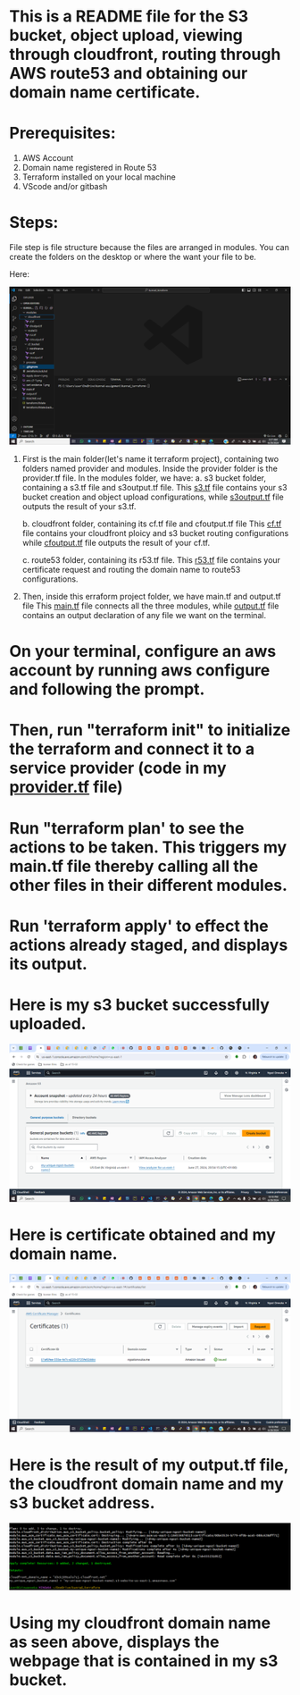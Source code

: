 # This is a README file for the S3 bucket, object upload, viewing through cloudfront, routing through AWS route53 and obtaining our domain name certificate.

# Prerequisites:
1. AWS Account
2. Domain name registered in Route 53
3. Terraform installed on your local machine
4. VScode and/or gitbash

# Steps:
File step is file structure because the files are arranged in modules.
You can create the folders on the desktop or where the want your file to be.


Here:

![vs](<vscode.png>)



1. First is the main folder(let's name it terraform project), containing two folders named provider and modules.
    Inside the provider folder is the provider.tf file.
    In the modules folder, we have:
      a. s3 bucket folder, containing a s3.tf file and s3output.tf file.
     This [s3.tf](https://github.com/OnwukaNgozi/kunrad-assignment/blob/main/s3.tf) file contains your s3 bucket creation and object upload configurations, while [s3output.tf](https://github.com/OnwukaNgozi/kunrad-assignment/blob/main/s3output.tf) file outputs the result of your s3.tf.
   
      b. cloudfront folder, containing its cf.tf file and cfoutput.tf file
     This [cf.tf](https://github.com/OnwukaNgozi/kunrad-assignment/blob/main/cf.tf) file contains your cloudfront ploicy and s3 bucket routing configurations while [cfoutput.tf](https://github.com/OnwukaNgozi/kunrad-assignment/blob/main/cfoutput.tf) file outputs the result of your cf.tf.
   
      c. route53 folder, containing its r53.tf file.
     This [r53.tf](https://github.com/OnwukaNgozi/kunrad-assignment/blob/main/r53.tf) file contains your certificate request and routing the domain name to route53 configurations.
   
2. Then, inside this erraform project folder, we have main.tf and output.tf file
   This [main.tf](https://github.com/OnwukaNgozi/kunrad-assignment/blob/main/main.tf) file connects all the three modules, while [output.tf](https://github.com/OnwukaNgozi/kunrad-assignment/blob/main/output.tf) file contains an output declaration of any file we want on the terminal.


# On your terminal, configure an aws account by running aws configure and following the prompt.

# Then, run "terraform init" to initialize the terraform and connect it to a service provider (code in my [provider.tf](https://github.com/OnwukaNgozi/kunrad-assignment/blob/main/provider.tf) file)

# Run "terraform plan' to see the actions to be taken. This triggers my main.tf file thereby calling all the other files in their different modules.

# Run 'terraform apply' to effect the actions already staged, and displays its output.


# Here is my s3 bucket successfully uploaded.

![s3 bucket](<aws s3-1.png>)



# Here is certificate obtained and my domain name.

![cert](<cert evidence-1.png>)



# Here is the result of my output.tf file, the cloudfront domain name and my s3 bucket address.

![apply](<Apply done-1.png>)



# Using my cloudfront domain name as seen above, displays the webpage that is contained in my s3 bucket.

